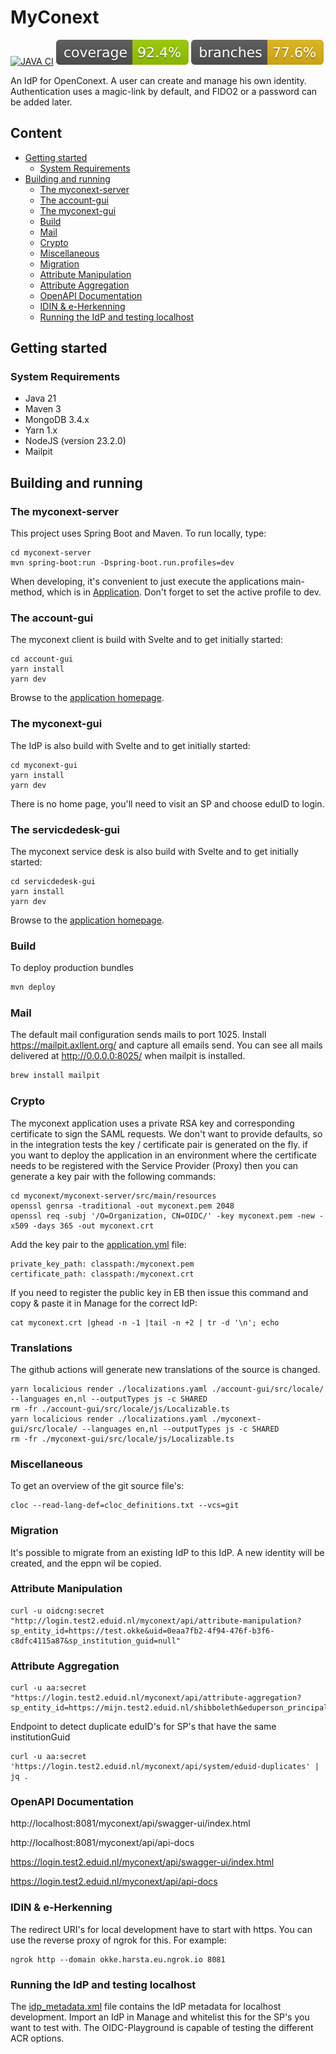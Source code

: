 # MyConext
[![JAVA CI](https://github.com/OpenConext/OpenConext-myconext/actions/workflows/actions.yml/badge.svg)](https://github.com/OpenConext/OpenConext-myconext/actions/workflows/actions.yml)
![Coverage](.github/badges/jacoco.svg)
![Branches](.github/badges/branches.svg)

An IdP for OpenConext. A user can create and manage his own identity. Authentication uses a magic-link by default, and FIDO2 or a password can be added later.

## Content

- [Getting started](#getting-started)
	- [System Requirements](#system-requirements)
- [Building and running](#building-and-running)
	- [The myconext-server](#The-myconext-server)
	- [The account-gui](#the-account-gui)
	- [The myconext-gui](#The-myconext-gui)
	- [Build](#build)
	- [Mail](#mail)
	- [Crypto](#crypto)
	- [Miscellaneous](#miscellaneous)
	- [Migration](#migration)
	- [Attribute Manipulation](#attribute-manipulation)
	- [Attribute Aggregation](#attribute-aggregation)
	- [OpenAPI Documentation](#OpenAPI-Documentation)
	- [IDIN & e-Herkenning](#IDIN-&-e-Herkenning)
	- [Running the IdP and testing localhost](#Running-the-IdP-and-testing-localhost)

## Getting started

### System Requirements

- Java 21
- Maven 3
- MongoDB 3.4.x
- Yarn 1.x
- NodeJS (version 23.2.0)
- Mailpit

## Building and running

### The myconext-server

This project uses Spring Boot and Maven. To run locally, type:

```
cd myconext-server
mvn spring-boot:run -Dspring-boot.run.profiles=dev
```

When developing, it's convenient to just execute the applications main-method, which is in [Application](myconext-server/src/main/java/myconext/MyConextServerApplication.java).
Don't forget to set the active profile to dev.

### The account-gui

The myconext client is build with Svelte and to get initially started:

```
cd account-gui
yarn install
yarn dev
```

Browse to the [application homepage](http://localhost:3001/).

### The myconext-gui

The IdP is also build with Svelte and to get initially started:

```
cd myconext-gui
yarn install
yarn dev
```
There is no home page, you'll need to visit an SP and choose eduID to login.

### The servicdedesk-gui

The myconext service desk is also build with Svelte and to get initially started:

```
cd servicdedesk-gui
yarn install
yarn dev
```

Browse to the [application homepage](http://localhost:3002/).

### Build

To deploy production bundles
```bash
mvn deploy
```
### Mail

The default mail configuration sends mails to port 1025. Install https://mailpit.axllent.org/ and capture all emails send. 
You can see all mails delivered at http://0.0.0.0:8025/ when mailpit is installed.
```bash
brew install mailpit
```

### Crypto

The myconext application uses a private RSA key and corresponding certificate to sign the SAML requests. We don't want
to provide defaults, so in the integration tests the key / certificate pair is generated on the fly. if you want to
deploy the application in an environment where the certificate needs to be registered with the Service Provider (Proxy)
then you can generate a key pair with the following commands:
```
cd myconext/myconext-server/src/main/resources
openssl genrsa -traditional -out myconext.pem 2048
openssl req -subj '/O=Organization, CN=OIDC/' -key myconext.pem -new -x509 -days 365 -out myconext.crt
```
Add the key pair to the [application.yml](myconext-server/src/main/resources/application.yml) file:
```
private_key_path: classpath:/myconext.pem
certificate_path: classpath:/myconext.crt
```
If you need to register the public key in EB then issue this command and copy & paste it in Manage for the correct IdP:
```
cat myconext.crt |ghead -n -1 |tail -n +2 | tr -d '\n'; echo
```
### Translations

The github actions will generate new translations of the source is changed.

```
yarn localicious render ./localizations.yaml ./account-gui/src/locale/ --languages en,nl --outputTypes js -c SHARED
rm -fr ./account-gui/src/locale/js/Localizable.ts
yarn localicious render ./localizations.yaml ./myconext-gui/src/locale/ --languages en,nl --outputTypes js -c SHARED
rm -fr ./myconext-gui/src/locale/js/Localizable.ts
```

### Miscellaneous

To get an overview of the git source file's:
```
cloc --read-lang-def=cloc_definitions.txt --vcs=git
```

### Migration

It's possible to migrate from an existing IdP to this IdP. A new identity will be created, and the eppn wil be copied.

### Attribute Manipulation
```
curl -u oidcng:secret "http://login.test2.eduid.nl/myconext/api/attribute-manipulation?sp_entity_id=https://test.okke&uid=0eaa7fb2-4f94-476f-b3f6-c8dfc4115a87&sp_institution_guid=null"
```

### Attribute Aggregation
```
curl -u aa:secret "https://login.test2.eduid.nl/myconext/api/attribute-aggregation?sp_entity_id=https://mijn.test2.eduid.nl/shibboleth&eduperson_principal_name=j.doe@example.com"
```
Endpoint to detect duplicate eduID's for SP's that have the same institutionGuid
```
curl -u aa:secret 'https://login.test2.eduid.nl/myconext/api/system/eduid-duplicates' | jq .
```

### OpenAPI Documentation

http://localhost:8081/myconext/api/swagger-ui/index.html

http://localhost:8081/myconext/api/api-docs

https://login.test2.eduid.nl/myconext/api/swagger-ui/index.html

https://login.test2.eduid.nl/myconext/api/api-docs

### IDIN & e-Herkenning

The redirect URI's for local development have to start with https. You can use the reverse proxy of ngrok for this. For example:
```
ngrok http --domain okke.harsta.eu.ngrok.io 8081
```

### Running the IdP and testing localhost

The [idp_metadata.xml](idp_metadata.xml) file contains the IdP metadata for localhost development. Import an IdP in Manage and
whitelist this for the SP's you want to test with. The OIDC-Playground is capable of testing the different ACR options.
